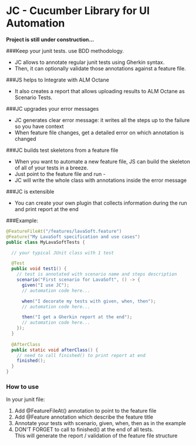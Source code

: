# JC - Cucumber Library for UI Automation

**Project is still under construction...**

###Keep your junit tests. use BDD methodology.
- JC allows to annotate regular junit tests using Gherkin syntax.  
- Then, it can optionally validate those annotations against a feature file.  

###JS helps to Integrate with ALM Octane
- It also creates a report that allows uploading results to ALM Octane as Scenario Tests.

###JC upgrades your error messages
- JC generates clear error message: it writes all the steps up to the failure so you have context
- When feature file changes, get a detailed error on which annotation is changed

###JC builds test skeletons from a feature file
- When you want to automate a new feature file, JS can build the skeleton of all of your tests in a breeze.
- Just point to the feature file and run -
- JC will write the whole class with annotations inside the error message 

###JC is extensible 
- You can create your own plugin that collects information during the run and print report at the end

###Example:

```java
@FeatureFileAt("/features/lavaSoft.feature")
@Feature("My LavaSoft specification and use cases")
public class MyLavaSoftTests {

  // your typical JUnit class with 1 test

  @Test
  public void test1() {
    // test is annotated with scenario name and steps description  
    scenario("First scenario for LavaSoft", () -> {
      given("I use JC");
      // automation code here...

      when("I decorate my tests with given, when, then");
      // automation code here...

      then("I get a Gherkin report at the end");
      // automation code here...
    });
  }
  
  @AfterClass
  public static void afterClass() {
    // need to call finished() to print report at end
    finished();
  }
}
```

### How to use
In your junit file:
1. Add @FeatureFileAt() annotation to point to the feature file
2. Add @Feature annotation which describe the feature title
3. Annotate your tests with scenario, given, when, then as in the example
4. DON'T FORGET to call to finished() at the end of all tests.   
   This will generate the report / validation of the feature file structure


